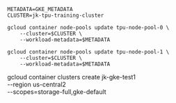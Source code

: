 ```
METADATA=GKE_METADATA
CLUSTER=jk-tpu-training-cluster

gcloud container node-pools update tpu-node-pool-0 \
    --cluster=$CLUSTER \
    --workload-metadata=$METADATA

gcloud container node-pools update tpu-node-pool-1 \
    --cluster=$CLUSTER \
    --workload-metadata=$METADATA
```



gcloud container clusters create jk-gke-test1 \
--region us-central2 \
--scopes=storage-full,gke-default
